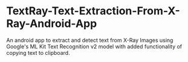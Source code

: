 # TextRay-Text-Extraction-From-X-Ray-Android-App
An android app to extract and detect text from X-Ray Images using Google's ML Kit Text Recognition v2 model with added functionality of copying text to clipboard.
